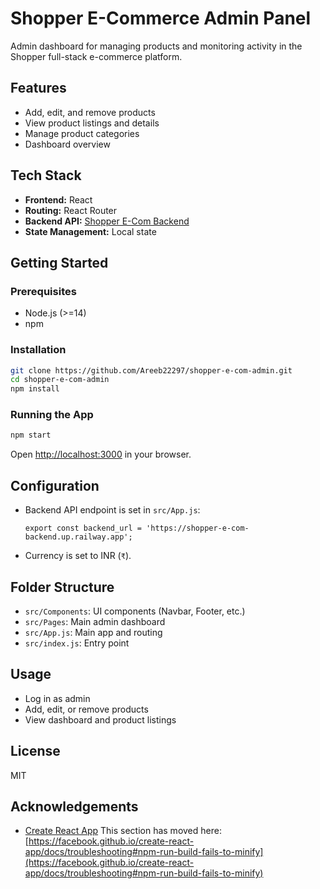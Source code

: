 # Shopper E-Commerce Admin Panel

Admin dashboard for managing products and monitoring activity in the Shopper full-stack e-commerce platform.

## Features

- Add, edit, and remove products
- View product listings and details
- Manage product categories
- Dashboard overview

## Tech Stack

- **Frontend:** React
- **Routing:** React Router
- **Backend API:** [Shopper E-Com Backend](../shopper-e-com-backend)
- **State Management:** Local state

## Getting Started

### Prerequisites

- Node.js (>=14)
- npm

### Installation

```bash
git clone https://github.com/Areeb22297/shopper-e-com-admin.git
cd shopper-e-com-admin
npm install
```

### Running the App

```bash
npm start
```

Open [http://localhost:3000](http://localhost:3000) in your browser.

## Configuration

- Backend API endpoint is set in `src/App.js`:
  ```
  export const backend_url = 'https://shopper-e-com-backend.up.railway.app';
  ```
- Currency is set to INR (`₹`).

## Folder Structure

- `src/Components`: UI components (Navbar, Footer, etc.)
- `src/Pages`: Main admin dashboard
- `src/App.js`: Main app and routing
- `src/index.js`: Entry point

## Usage

- Log in as admin
- Add, edit, or remove products
- View dashboard and product listings

## License

MIT

## Acknowledgements

- [Create React App](https://github.com/facebook/create-react-app)
This section has moved here: [https://facebook.github.io/create-react-app/docs/troubleshooting#npm-run-build-fails-to-minify](https://facebook.github.io/create-react-app/docs/troubleshooting#npm-run-build-fails-to-minify)
